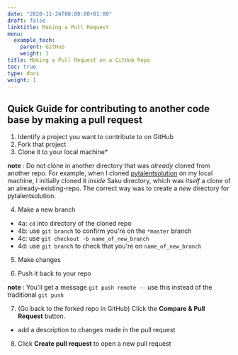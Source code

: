 ```yaml
---
date: "2020-11-24T00:00:00+01:00"
draft: false
linktitle: Making a Pull Request
menu:
  example_tech:
    parent: GitHub
    weight: 1
title: Making a Pull Request on a GitHub Repo
toc: true
type: docs
weight: 1
---
```


## Quick Guide for contributing to another code base by making a pull request

1. Identify a project you want to contribute to on GitHub
2. Fork that project
3. Clone it to your local machine*

**note** : Do not clone in another directory that was *already* cloned from another repo. For example, when I cloned [pytalentsolution](https://github.com/PaulApivat/pytalentsolution) on my local machine, I initially cloned it *inside* Saku directory, which was *itself* a clone of an already-existing-repo. The correct way was to create a *new* directory for pytalentsolution.

4. Make a new branch

- 4a: `cd` into directory of the cloned repo
- 4b: use `git branch` to confirm you're on the `*master` branch
- 4c: use `git checkout -b name_of_new_branch` 
- 4d: use `git branch` to check that you're on `name_of_new_branch`

5. Make changes

6. Push it back to your repo

**note** : You'll get a message `git push remote --` use this instead of the traditional `git push`

7. (Go back to the forked repo in GitHub) Click the **Compare & Pull Request** button.

- add a description to changes made in the pull request 

8. Click **Create pull request** to open a new pull request
